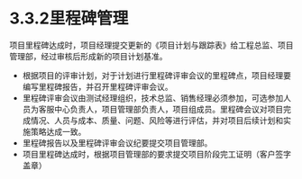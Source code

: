 # 3.3.2里程碑管理

项目里程碑达成时，项目经理提交更新的《项目计划与跟踪表》给工程总监、项目管理部，经过审核后形成新的项目计划基准。 
- 根据项目的评审计划，对于计划进行里程碑评审会议的里程碑点，项目经理要编写里程碑报告，并召开里程碑评审会议。 
- 里程碑评审会议由测试经理组织，技术总监、销售经理必须参加，可选参加人员为客服中心负责人，项目管理部负责人，项目组成员。里程碑会议对项目完成情况、人员与成本、质量、问题、风险等进行评估，并对项目后续计划和实施策略达成一致。 
- 里程碑报告以及里程碑评审会议纪要提交项目管理部。 
- 项目里程碑达成时，根据项目管理部的要求提交项目阶段完工证明（客户签字盖章）
